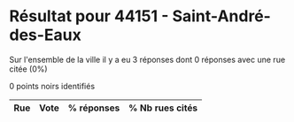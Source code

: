 # Résultat pour 44151 - Saint-André-des-Eaux

Sur l'ensemble de la ville il y a eu 3 réponses dont 0 réponses avec une rue citée (0%)

0 points noirs identifiés

| Rue | Vote | % réponses | % Nb rues cités|
|-----|------|------------|----------------|

